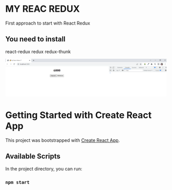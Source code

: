 # MY REAC REDUX

First approach to start with React Redux

## You need to install

react-redux
redux
redux-thunk

![imagen](https://github.com/sara01rizo/my-react-redux-t/blob/main/src/assets/images/my-react-redux-t-imagen.png)

# Getting Started with Create React App

This project was bootstrapped with [Create React App](https://github.com/facebook/create-react-app).

## Available Scripts

In the project directory, you can run:

### `npm start`

